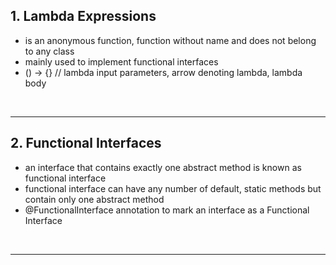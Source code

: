 ## 1. Lambda Expressions
- is an anonymous function, function without name and does not belong to any class
- mainly used to implement functional interfaces
- () -> {} // lambda input parameters, arrow denoting lambda, lambda body
<br>
<hr>

## 2. Functional Interfaces
- an interface that contains exactly one abstract method is known as functional interface
- functional interface can have any number of default, static methods but contain only one abstract method
- @FunctionalInterface annotation to mark an interface as a Functional Interface
<br>
<hr>





